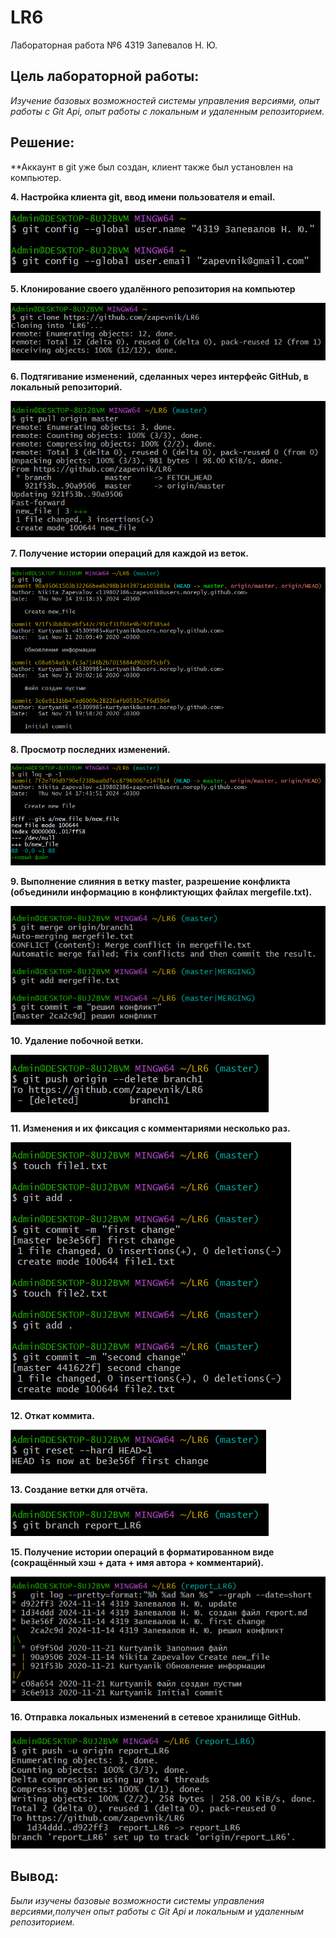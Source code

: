 # LR6
Лабораторная работа №6
4319 Запевалов Н. Ю.
## **Цель лабораторной работы:**
*Изучение базовых возможностей системы управления версиями, опыт работы с Git Api, опыт работы с локальным и удаленным репозиторием.*

## **Решение:**

**Аккаунт в git уже был создан, клиент также был установлен на компьютер.

**4. Настройка клиента git, ввод имени пользователя и email.**

![](images/Screenshot_1.png)

**5. Клонирование своего удалённого репозитория на компьютер**

![](images/Screenshot_2.png)

**6. Подтягивание изменений, сделанных через интерфейс GitHub, в локальный репозиторий.**

![](images/Screenshot_3.png)

**7. Получение истории операций для каждой из веток.**

![](images/Screenshot_4.png)

**8. Просмотр последних изменений.**

![](images/Screenshot_5.png)

**9. Выполнение слияния в ветку master, разрешение конфликта (объединили информацию в конфликтующих файлах mergefile.txt).**

![](images/Screenshot_6.png)

**10. Удаление побочной ветки.**

![](images/Screenshot_7.png)

**11. Изменения и их фиксация с комментариями несколько раз.**

![](images/Screenshot_8.png)

**12. Откат коммита.**

![](images/Screenshot_9.png)

**13. Создание ветки для отчёта.**

![](images/Screenshot_10.png)

**15. Получение истории операций в форматированном виде (сокращённый
хэш + дата + имя автора + комментарий).**

![](images/Screenshot_11.png)

**16. Отправка локальных изменений в сетевое хранилище GitHub.** 

![](images/Screenshot_12.png)

## **Вывод:**
*Были изучены базовые возможности системы управления версиями,получен опыт работы с Git Api и локальным и удаленным репозиторием.*

